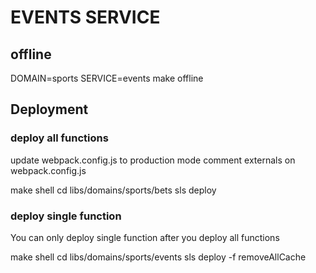 # EVENTS SERVICE

## offline

DOMAIN=sports SERVICE=events make offline

## Deployment

### deploy all functions
update webpack.config.js to production mode
comment externals on webpack.config.js

make shell
cd libs/domains/sports/bets
sls deploy

### deploy single function
You can only deploy single function after you deploy all functions

make shell
cd libs/domains/sports/events
sls deploy -f removeAllCache
